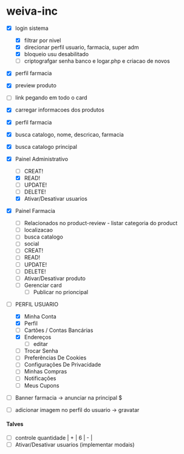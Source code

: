 # weiva-inc

-   [x] login sistema

    -   [x] filtrar por nivel
    -   [x] direcionar perfil usuario, farmacia, super adm
    -   [x] bloqueio usu desabilitado
    -   [ ] criptografgar senha banco e logar.php e criacao de novos

-   [x] perfil farmacia
-   [x] preview produto
-   [ ] link pegando em todo o card
-   [x] carregar informacoes dos produtos
-   [x] perfil farmacia
-   [x] busca catalogo, nome, descricao, farmacia
-   [x] busca catalogo principal

-   [x] Painel Administrativo

    -   [ ] CREAT!
    -   [x] READ!
    -   [ ] UPDATE!
    -   [ ] DELETE!
    -   [x] Ativar/Desativar usuarios

-   [x] Painel Farmacia

    -   [ ] Relacionados no product-review - listar categoria do product
    -   [ ] localizacao
    -   [ ] busca catalogo
    -   [ ] social
    -   [ ] CREAT!
    -   [ ] READ!
    -   [ ] UPDATE!
    -   [ ] DELETE!
    -   [ ] Ativar/Desativar produto
    -   [ ] Gerenciar card
        -   [ ] Publicar no prioncipal

-   [ ] PERFIL USUARIO

    -   [x] Minha Conta
    -   [x] Perfil
    -   [ ] Cartões / Contas Bancárias
    -   [x] Endereços
        -   [ ] editar
    -   [ ] Trocar Senha
    -   [ ] Preferências De Cookies
    -   [ ] Configurações De Privacidade
    -   [ ] Minhas Compras
    -   [ ] Notificações
    -   [ ] Meus Cupons

-   [ ] Banner farmacia -> anunciar na principal $
-   [ ] adicionar imagem no perfil do usuario -> gravatar

#### Talves

-   [ ] controle quantidade | + | 6 | - |
-   [ ] Ativar/Desativar usuarios (implementar modais)
